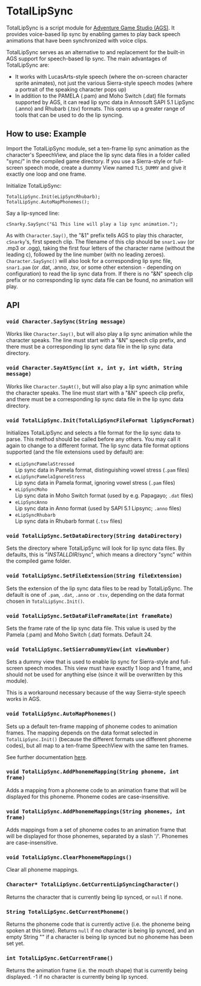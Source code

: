 # TotalLipSync

TotalLipSync is a script module for [Adventure Game Studio (AGS)](http://www.adventuregamestudio.co.uk/). It provides voice-based lip sync by enabling games to play back speech animations that have been synchronized with voice clips.

TotalLipSync serves as an alternative to and replacement for the built-in AGS support for speech-based lip sync. The main advantages of TotalLipSync are:

* It works with LucasArts-style speech (where the on-screen character sprite animates), not just the various Sierra-style speech modes (where a portrait of the speaking character pops up)
* In addition to the PAMELA (.pam) and Moho Switch (.dat) file formats supported by AGS, it can read lip sync data in Annosoft SAPI 5.1 LipSync (.anno) and Rhubarb (.tsv) formats. This opens up a greater range of tools that can be used to do the lip syncing.

## How to use: Example

Import the TotalLipSync module, set a ten-frame lip sync animation as the character's SpeechView, and place the lip sync data files in a folder called "sync/" in the compiled game directory. If you use a Sierra-style or full-screen speech mode, create a dummy View named `TLS_DUMMY` and give it exactly one loop and one frame.

Initialize TotalLipSync:

```adventure-game-studio
TotalLipSync.Init(eLipSyncRhubarb);
TotalLipSync.AutoMapPhonemes();
```

Say a lip-synced line:

```adventure-game-studio
cSnarky.SaySync("&1 This line will play a lip sync animation.");
```

As with `Character.Say()`, the "&1" prefix tells AGS to play this character, `cSnarky`'s, first speech clip. The filename of this clip should be `snar1.wav` (or .mp3 or .ogg), taking the first four letters of the character name (without the leading c), followed by the line number (with no leading zeroes). `Character.SaySync()` will also look for a corresponding lip sync file, `snar1.pam` (or .dat, .anno, .tsv, or some other extension - depending on configuration) to read the lip sync data from. If there is no "&N" speech clip prefix or no corresponding lip sync data file can be found, no animation will play.

## API

### `void Character.SaySync(String message)`

Works like `Character.Say()`, but will also play a lip sync animation while the character speaks. The line must start with a "&N" speech clip prefix, and there must be a corresponding lip sync data file in the lip sync data directory.

### `void Character.SayAtSync(int x, int y, int width, String message)`

Works like `Character.SayAt()`, but will also play a lip sync animation while the character speaks. The line must start with a "&N" speech clip prefix, and there must be a corresponding lip sync data file in the lip sync data directory.

### `void TotalLipSync.Init(TotalLipSyncFileFormat lipSyncFormat)`

Initializes TotalLipSync and selects a file format for the lip sync data to parse. This method should be called before any others. You may call it again to change to a different format. The lip sync data file format options supported (and the file extensions used by default) are:

* `eLipSyncPamelaStressed`  
  Lip sync data in Pamela format, distinguishing vowel stress (`.pam` files)
*  `eLipSyncPamelaIgnoreStress`  
  Lip sync data in Pamela format, ignoring vowel stress (`.pam` files)
*  `eLipSyncMoho`  
  Lip sync data in Moho Switch format (used by e.g. Papagayo; `.dat` files)
*  `eLipSyncAnno`  
  Lip sync data in Anno format (used by SAPI 5.1 Lipsync; `.anno` files)
*  `eLipSyncRhubarb`  
  Lip sync data in Rhubarb format (`.tsv` files)
  
### `void TotalLipSync.SetDataDirectory(String dataDirectory)`

Sets the directory where TotalLipSync will look for lip sync data files. By defaults, this is "$INSTALLDIR$/sync", which means a directory "sync" within the compiled game folder.

### `void TotalLipSync.SetFileExtension(String fileExtension)`

Sets the extension of the lip sync data files to be read by TotalLipSync. The default is one of `.pam`, `.dat`, `.anno` or `.tsv`, depending on the data format chosen in `TotalLipSync.Init()`.

### `void TotalLipSync.SetDataFileFrameRate(int frameRate)`

Sets the frame rate of the lip sync data file. This value is used by the Pamela (.pam) and Moho Switch (.dat) formats. Default 24.

### `void TotalLipSync.SetSierraDummyView(int viewNumber)`

Sets a dummy view that is used to enable lip sync for Sierra-style and full-screen speech modes. This view must have exactly 1 loop and 1 frame, and should not be used for anything else (since it will be overwritten by this module).

This is a workaround necessary because of the way Sierra-style speech works in AGS.

### `void TotalLipSync.AutoMapPhonemes()`

Sets up a default ten-frame mapping of phoneme codes to animation frames. The mapping depends on the data format selected in `TotalLipSync.Init()` (because the different formats use different phoneme codes), but all map to a ten-frame SpeechView with the same ten frames.

See further documentation [here](http://www.adventuregamestudio.co.uk/forums/index.php?topic=54722.msg636559071#msg636559071).

### `void TotalLipSync.AddPhonemeMapping(String phoneme, int frame)`

Adds a mapping from a phoneme code to an animation frame that will be displayed for this phoneme. Phoneme codes are case-insensitive.

### `void TotalLipSync.AddPhonemeMappings(String phonemes, int frame)`

Adds mappings from a set of phoneme codes to an animation frame that will be displayed for those phonemes, separated by a slash '/'. Phonemes are case-insensitive.

### `void TotalLipSync.ClearPhonemeMappings()`

Clear all phoneme mappings.

### `Character* TotalLipSync.GetCurrentLipSyncingCharacter()`

Returns the character that is currently being lip synced, or `null` if none.

### `String TotalLipSync.GetCurrentPhoneme()`

Returns the phoneme code that is currently active (i.e. the phoneme being spoken at this time). Returns `null` if no character is being lip synced, and an empty String "" if a character is being lip synced but no phoneme has been set yet.

### `int TotalLipSync.GetCurrentFrame()`

Returns the animation frame (i.e. the mouth shape) that is currently being displayed. -1 if no character is currently being lip synced.